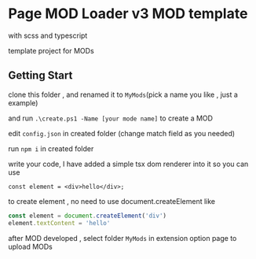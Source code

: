 # Page MOD Loader v3 MOD template
with scss and typescript

template project for MODs

## Getting Start

clone this folder , and renamed it to `MyMods`(pick a name you like , just a example)

and run `.\create.ps1 -Name [your mode name]` to create a MOD

edit `config.json` in created folder (change match field as you needed)

run `npm i` in created folder

write your code, I have added a simple tsx dom renderer into it
so you can use 
```tsx
const element = <div>hello</div>;
```
to create element , no need to use document.createElement like
```js
const element = document.createElement('div')
element.textContent = 'hello'
```

after MOD developed , select folder `MyMods` in extension option page to upload MODs
